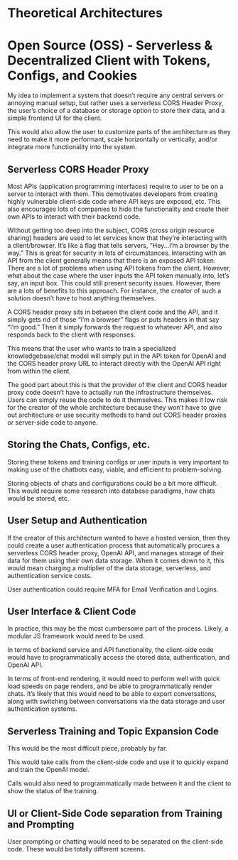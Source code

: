 # Theoretical Architectures

# Open Source (OSS) - Serverless & Decentralized Client with Tokens, Configs, and Cookies

My idea to implement a system that doesn’t require any central servers or annoying manual setup, but rather uses a serverless CORS Header Proxy, the user’s choice of a database or storage option to store their data, and a simple frontend UI for the client. 

This would also allow the user to customize parts of the architecture as they need to make it more performant, scale horizontally or vertically, and/or integrate more functionality into the system.

## Serverless CORS Header Proxy

Most APIs (application programming interfaces) require to user to be on a server to interact with them. This demotivates developers from creating highly vulnerable client-side code where API keys are exposed, etc. This also encourages lots of companies to hide the functionality and create their own APIs to interact with their backend code. 

Without getting too deep into the subject, CORS (cross origin resource sharing) headers are used to let services know that they’re interacting with a client/browser. It’s like a flag that tells servers, “Hey...I’m a browser by the way.” This is great for security in lots of circumstances. Interacting with an API from the client generally means that there is an exposed API token. There are a lot of problems when using API tokens from the client. However, what about the case where the user inputs the API token manually into, let’s say, an input box. This could still present security issues. However, there are a lots of benefits to this approach. For instance, the creator of such a solution doesn’t have to host anything themselves.

A CORS header proxy sits in between the client code and the API, and it simply gets rid of those “I’m a browser” flags or puts headers in that say “I’m good.” Then it simply forwards the request to whatever API, and also responds back to the client with responses. 

This means that the user who wants to train a specialized knowledgebase/chat model will simply put in the API token for OpenAI and the CORS header proxy URL to interact directly with the OpenAI API right from within the client.

The good part about this is that the provider of the client and CORS header proxy code doesn’t have to actually run the infrastructure themselves. Users can simply reuse the code to do it themselves. This makes it low risk for the creator of the whole architecture because they won’t have to give out architecture or use security methods to hand out CORS header proxies or server-side code to anyone.

## Storing the Chats, Configs, etc.

Storing these tokens and training configs or user inputs is very important to making use of the chatbots easy, viable, and efficient to problem-solving. 

Storing objects of chats and configurations could be a bit more difficult. This would require some research into database paradigms, how chats would be stored, etc.

## User Setup and Authentication

If the creator of this architecture wanted to have a hosted version, then they could create a user authentication process that automatically procures a serverless CORS header proxy, OpenAI API, and manages storage of their data for them using their own data storage. When it comes down to it, this would mean charging a multiplier of the data storage, serverless, and authentication service costs.

User authentication could require MFA for Email Verification and Logins.

## User Interface & Client Code

In practice, this may be the most cumbersome part of the process. Likely, a modular JS framework would need to be used. 

In terms of backend service and API functionality, the client-side code would have to programmatically access the stored data, authentication, and OpenAI API.

In terms of front-end rendering, it would need to perform well with quick load speeds on page renders, and be able to programmatically render chats. It’s likely that this would need to be able to export conversations, along with switching between conversations via the data storage and user authentication systems.

## Serverless Training and Topic Expansion Code

This would be the most difficult piece, probably by far.

This would take calls from the client-side code and use it to quickly expand and train the OpenAI model. 

Calls would also need to programmatically made between it and the client to show the status of the training.

## UI or Client-Side Code separation from Training and Prompting

User prompting or chatting would need to be separated on the client-side code. These would be totally different screens.